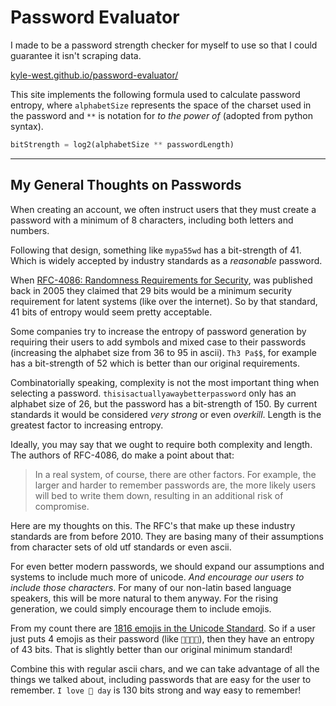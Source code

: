 # Password Evaluator

I made to be a password strength checker for myself to use so that I could guarantee it isn't scraping data.

[kyle-west.github.io/password-evaluator/](kyle-west.github.io/password-evaluator/)

This site implements the following formula used to calculate password entropy, where `alphabetSize` represents the space of the charset used in the password and `**` is notation for _to the power of_ (adopted from python syntax).

```py
bitStrength = log2(alphabetSize ** passwordLength)
```

---

## My General Thoughts on Passwords

When creating an account, we often instruct users that they must create a password with a minimum of 8 characters, including both letters and numbers.

Following that design, something like `mypa55wd` has a bit-strength of 41. Which is widely accepted by industry standards as a _reasonable_ password. 

When [RFC-4086: Randomness Requirements for Security](https://tools.ietf.org/html/rfc4086#page-34), was published back in 2005 they claimed that 29 bits would be a minimum security requirement for latent systems (like over the internet). So by that standard, 41 bits of entropy would seem pretty acceptable.

Some companies try to increase the entropy of password generation by requiring their users to add symbols and mixed case to their passwords (increasing the alphabet size from 36 to 95 in ascii). `Th3 Pa$$`, for example has a bit-strength of 52 which is better than our original requirements.

Combinatorially speaking, complexity is not the most important thing when selecting a password. `thisisactuallyawaybetterpassword` only has an alphabet size of 26, but the password has a bit-strength of 150. By current standards it would be considered _very strong_ or even _overkill_. Length is the greatest factor to increasing entropy.

Ideally, you may say that we ought to require both complexity and length. The authors of RFC-4086, do make a point about that:

> In a real system, of course, there are other factors. For example, the larger and harder to remember passwords are, the more likely users will bed to write them down, resulting in an additional risk of compromise.

Here are my thoughts on this. The RFC's that make up these industry standards are from before 2010. They are basing many of their assumptions from character sets of old utf standards or even ascii.

For even better modern passwords, we should expand our assumptions and systems to include much more of unicode. _And encourage our users to include those characters_. For many of our non-latin based language speakers, this will be more natural to them anyway. For the rising generation, we could simply encourage them to include emojis.

From my count there are [1816 emojis in the Unicode Standard](https://unicode.org/emoji/charts/full-emoji-list.html). So if a user just puts 4 emojis as their password (like `🌮🍕🍔🍟`), then they have an entropy of 43 bits. That is slightly better than our original minimum standard!

Combine this with regular ascii chars, and we can take advantage of all the things we talked about, including passwords that are easy for the user to remember. `I love 🍕 day` is 130 bits strong and way easy to remember! 
